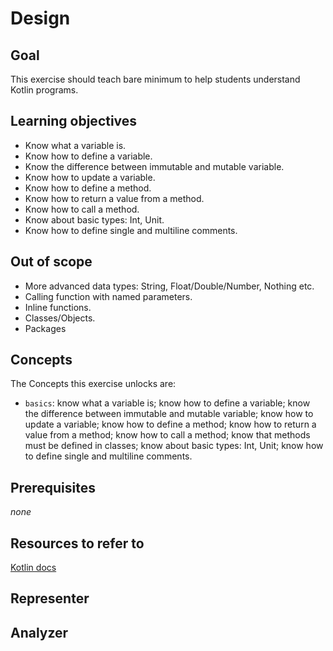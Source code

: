 # Design

## Goal

This exercise should teach bare minimum to help students understand Kotlin programs.

## Learning objectives

- Know what a variable is.
- Know how to define a variable.
- Know the difference between immutable and mutable variable.
- Know how to update a variable.
- Know how to define a method.
- Know how to return a value from a method.
- Know how to call a method.
- Know about basic types: Int, Unit.
- Know how to define single and multiline comments.

## Out of scope

- More advanced data types: String, Float/Double/Number, Nothing etc.
- Calling function with named parameters.
- Inline functions.
- Classes/Objects.
- Packages

## Concepts

The Concepts this exercise unlocks are:

- `basics`: know what a variable is; know how to define a variable; know the difference between immutable and mutable variable; know how to update a variable; know how to define a method; know how to return a value from a method; know how to call a method; know that methods must be defined in classes; know about basic types: Int, Unit; know how to define single and multiline comments.

## Prerequisites

_none_

## Resources to refer to

[Kotlin docs](https://kotlinlang.org/docs/reference/basic-syntax.html)

## Representer

## Analyzer
